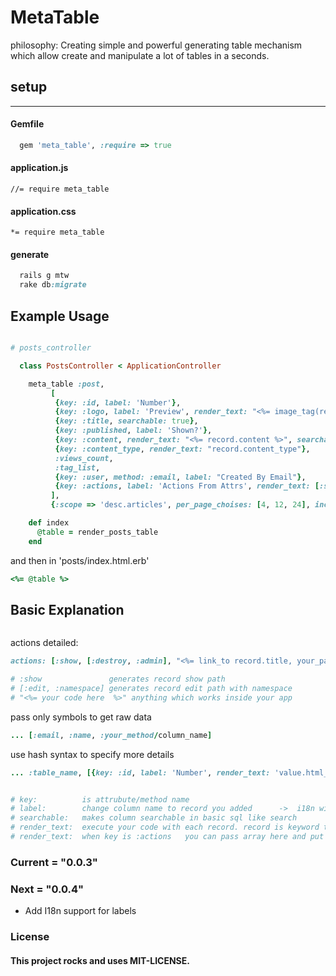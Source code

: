 MetaTable
=========


philosophy: Creating simple and powerful generating table mechanism which allow create and manipulate a lot of tables in a seconds.


## setup
-----

#### Gemfile
```ruby 
  gem 'meta_table', :require => true
```

#### application.js
```//= require meta_table```
#### application.css
```*= require meta_table```

#### generate
```ruby 
  rails g mtw
  rake db:migrate
```  

Example Usage
-------------

```ruby

# posts_controller

  class PostsController < ApplicationController

    meta_table :post,
         [
          {key: :id, label: 'Number'},
          {key: :logo, label: 'Preview', render_text: "<%= image_tag(record.logo, style:'height: 100px;width:100px;') %>"},
          {key: :title, searchable: true},
          {key: :published, label: 'Shown?'},
          {key: :content, render_text: "<%= record.content %>", searchable: true},
          {key: :content_type, render_text: "record.content_type"},
          :views_count,
          :tag_list,
          {key: :user, method: :email, label: "Created By Email"},
          {key: :actions, label: 'Actions From Attrs', render_text: [:show, [:edit, :admin],[:destroy, :admin], "<%= link_to 'Edit', edit_admin_post_path(record), class: 'button small' %>"]}
         ],
         {:scope => 'desc.articles', per_page_choises: [4, 12, 24], includes: [:categories]}

    def index
      @table = render_posts_table
    end

```

and then in 'posts/index.html.erb'

```ruby
<%= @table %>
```

## Basic Explanation

```ruby

```

actions detailed:

```ruby
actions: [:show, [:destroy, :admin], "<%= link_to record.title, your_path(record) %>"]

# :show               generates record show path
# [:edit, :namespace] generates record edit path with namespace
# "<%= your code here  %>" anything which works inside your app
```

pass only symbols to get raw data

```ruby
... [:email, :name, :your_method/column_name]

```

use hash syntax to specify more details


```ruby
... :table_name, [{key: :id, label: 'Number', render_text: 'value.html_safe'}, {...}]


# key:          is attrubute/method name
# label:        change column name to record you added      ->  i18n will be soon
# searchable:   makes column searchable in basic sql like search
# render_text:  execute your code with each record. record is keyword that means record in database    -> no rescue here yet
# render_text:  when key is :actions   you can pass array here and put list of actions, anyway you still can put all actions in erb string
```


### Current = "0.0.3"

### Next = "0.0.4"
  - Add I18n support for labels

### License

#### This project rocks and uses MIT-LICENSE.
